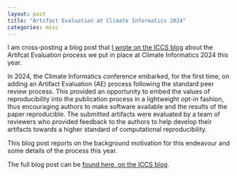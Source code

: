 ```yaml
---
layout: post
title: "Artifact Evaluation at Climate Informatics 2024"
categories: misc
---
```


I am cross-posting a blog post that [I wrote on the ICCS blog](https://iccs.cam.ac.uk/news/artifact-evaluation-years-climate-informatics-2024) about the Artifcat Evaluation process we put in place at Climate Informatics 2024 this year.

<quote>
  In 2024, the Climate Informatics conference embarked, for the first time, on adding an Artifact Evaluation (AE) process following the standard peer review process. This provided an opportunity to embed the values of reproducibility into the publication process in a lightweight opt-in fashion, thus encouraging authors to make software available and the results of the paper reproducible.  The submitted artifacts were evaluated by a team of reviewers who provided feedback to the authors to help develop their artifacts towards a higher standard of computational reproducibility.

This blog post reports on the background motivation for this endeavour and some details of the process this year.
</quote>

The full blog post can be [found here, on the ICCS blog](https://iccs.cam.ac.uk/news/artifact-evaluation-years-climate-informatics-2024).
